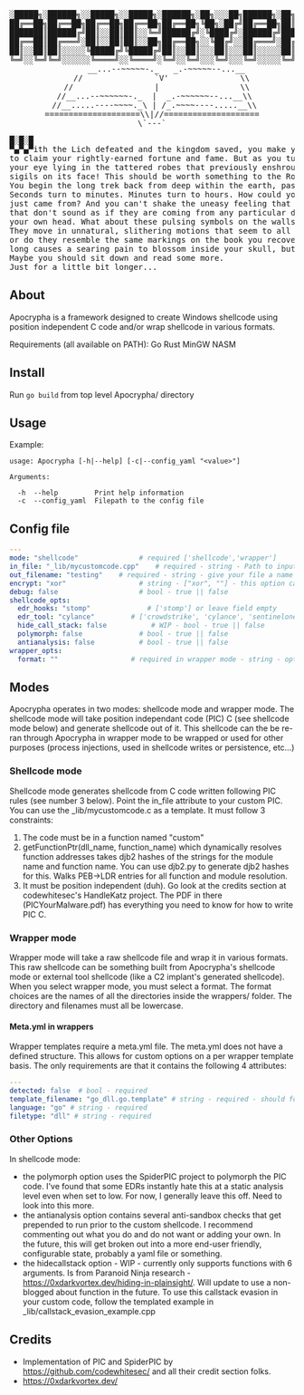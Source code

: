 <div align="center">
<pre>
░█████╗░██████╗░░█████╗░░█████╗░██████╗░██╗░░░██╗██████╗░██╗░░██╗░█████╗░
██╔══██╗██╔══██╗██╔══██╗██╔══██╗██╔══██╗╚██╗░██╔╝██╔══██╗██║░░██║██╔══██╗
███████║██████╔╝██║░░██║██║░░╚═╝██████╔╝░╚████╔╝░██████╔╝███████║███████║
██╔══██║██╔═══╝░██║░░██║██║░░██╗██╔══██╗░░╚██╔╝░░██╔═══╝░██╔══██║██╔══██║
██║░░██║██║░░░░░╚█████╔╝╚█████╔╝██║░░██║░░░██║░░░██║░░░░░██║░░██║██║░░██║
╚═╝░░╚═╝╚═╝░░░░░░╚════╝░░╚════╝░╚═╝░░╚═╝░░░╚═╝░░░╚═╝░░░░░╚═╝░░╚═╝╚═╝░░╚═╝
      __...--~~~~~-._   _.-~~~~~--...__
     //               `V'               \\ 
   //                 |                 \\ 
  //__...--~~~~~~-._  |  _.-~~~~~~--...__\\ 
 //__.....----~~~~._\ | /_.~~~~----.....__\\
====================\\|//====================
\`---`
</pre>
</div>
<pre>
█░█░█
▀▄▀▄▀ith the Lich defeated and the kingdom saved, you make your way to leave the crumbling, decrepit mausoleum 
to claim your rightly-earned fortune and fame. But as you turn around, something silver and shiny catches 
your eye lying in the tattered robes that previously enshrouded your ancient foe. A tome engraved with strange 
sigils on its face! This should be worth something to the Royal Wizards once you get back to the capital. 
You begin the long trek back from deep within the earth, passing dusty bones and long-forgotten memorials. 
Seconds turn to minutes. Minutes turn to hours. How could you be lost? Isn't that the same corridor you 
just came from? And you can't shake the uneasy feeling that you're hearing whispers. Unintelligble mumblings 
that don't sound as if they are coming from any particular direction, but as if they are coming from inside 
your own head. What about these pulsing symbols on the walls... how come you never noticed them before? 
They move in unnatural, slithering motions that seem to all interconnect into one another. Is it just you 
or do they resemble the same markings on the book you recovered from the Lich? Trying to focus on one for too 
long causes a searing pain to blossom inside your skull, but at the same time it's comforting. Welcoming almost. 
Maybe you should sit down and read some more.
Just for a little bit longer...
</pre>

## About
Apocrypha is a framework designed to create Windows shellcode using position independent C code and/or wrap shellcode in various formats.

Requirements (all available on PATH):
Go
Rust
MinGW
NASM

## Install 
Run ```go build``` from top level Apocrypha/ directory

## Usage
Example:
```
usage: Apocrypha [-h|--help] [-c|--config_yaml "<value>"]

Arguments:

  -h  --help         Print help information
  -c  --config_yaml  Filepath to the config file
```

## Config file
```yaml
---
mode: "shellcode"               # required ['shellcode','wrapper']
in_file: "_lib/mycustomcode.cpp"    # required - string - Path to input file
out_filename: "testing"    # required - string - give your file a name (no extension)
encrypt: "xor"                  # string - ["xor", ""] - this option can be used in both modes
debug: false                    # bool - true || false
shellcode_opts: 
  edr_hooks: "stomp"              # ['stomp'] or leave field empty
  edr_tool: "cylance"         # ['crowdstrike', 'cylance', 'sentinelone'] - required if edr_hooks is set
  hide_call_stack: false           # WIP - bool - true || false    
  polymorph: false              # bool - true || false
  antianalysis: false           # bool - true || false
wrapper_opts:
  format: ""                  # required in wrapper mode - string - options are the folder names under wrappers. Make sure you have a relevant meta.yml file in the directory as well

```
## Modes
Apocrypha operates in two modes: shellcode mode and wrapper mode. The shellcode mode will take position independant code (PIC) C (see shellcode mode below) and generate shellcode out of it. This shellcode can the be re-ran through Apocrypha in wrapper mode to be wrapped or used for other purposes (process injections, used in shellcode writes or persistence, etc...)

### Shellcode mode
Shellcode mode generates shellcode from C code written following PIC rules (see number 3 below). Point the in_file attribute to your custom PIC. You can use the _lib/mycustomcode.c as a template. It must follow 3 constraints:
1. The code must be in a function named "custom"
2. getFunctionPtr(dll_name, function_name) which dynamically resolves function addresses takes djb2 hashes of the strings for the module name and function name. You can use djb2.py to generate djb2 hashes for this. Walks PEB->LDR entries for all function and module resolution.
3. It must be position independent (duh). Go look at the credits section at codewhitesec's HandleKatz project. The PDF in there (PICYourMalware.pdf) has everything you need to know for how to write PIC C.

### Wrapper mode
Wrapper mode will take a raw shellcode file and wrap it in various formats. This raw shellcode can be something built from Apocrypha's shellcode mode or external tool shellcode (like a C2 implant's generated shellcode). When you select wrapper mode, you must select a format. The format choices are the names of all the directories inside the wrappers/ folder. The directory and filenames must all be lowercase.

#### Meta.yml in wrappers
Wrapper templates require a meta.yml file. The meta.yml does not have a defined structure. This allows for custom options on a per wrapper template basis. The only requirements are that it contains the following 4 attributes:

```yaml
---
detected: false  # bool - required
template_filename: "go_dll.go.template" # string - required - should follow the format: <folder_name>.<filetype>.template
language: "go" # string - required
filetype: "dll" # string - required
```

### Other Options
In shellcode mode: 
 - the polymorph option uses the SpiderPIC project to polymorph the PIC code. I've found that some EDRs instantly hate this at a static analysis level even when set to low. For now, I generally leave this off. Need to look into this more.
 - the antianalysis option contains several anti-sandbox checks that get prepended to run prior to the custom shellcode. I recommend commenting out what you do and do not want or adding your own. In the future, this will get broken out into a more end-user friendly, configurable state, probably a yaml file or something.
 - the hidecallstack option - WIP - currently only supports functions with 6 arguments. Is from Paranoid Ninja research - https://0xdarkvortex.dev/hiding-in-plainsight/. Will update to use a non-blogged about function in the future. To use this callstack evasion in your custom code, follow the templated example in _lib/callstack_evasion_example.cpp

## Credits
- Implementation of PIC and SpiderPIC by https://github.com/codewhitesec/ and all their credit section folks.
- https://0xdarkvortex.dev/